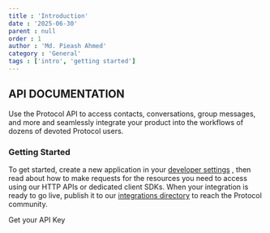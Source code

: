 ```yaml
---
title : 'Introduction'
date : '2025-06-30'
parent : null
order : 1
author : 'Md. Pieash Ahmed'
category : 'General'
tags : ['intro', 'getting started']
---
```


## API DOCUMENTATION
Use the Protocol API to access contacts, conversations, group messages, and
more and seamlessly integrate your product into the workflows of
dozens of devoted Protocol users.

### Getting Started
To get started, create a new application in your [developer settings](/dev-settings) , then read about how to make requests for the resources you need to access using our HTTP APIs or dedicated client SDKs. When your integration is ready to go live, publish it to our [integrations directory](/integration-dir) to reach the Protocol community.

Get your API Key